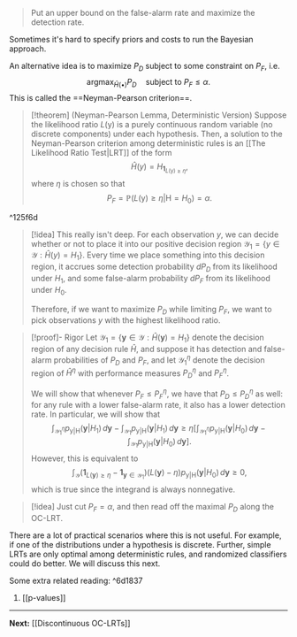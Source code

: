 > Put an upper bound on the false-alarm rate and maximize the detection rate.

Sometimes it's hard to specify priors and costs to run the Bayesian approach.

An alternative idea is to maximize $P_{D}$ subject to some constraint on $P_{F}$, i.e.
$$
\text{argmax}_{\hat{H}(\bullet)}P_{D}\quad\text{subject to }P_{F}\leq \alpha.
$$
This is called the ==Neyman-Pearson criterion==.

> [!theorem] (Neyman-Pearson Lemma, Deterministic Version)
> Suppose the likelihood ratio $L(\boldsymbol{\mathsf{y}})$ is a purely continuous random variable (no discrete components) under each hypothesis. Then, a solution to the Neyman-Pearson criterion among deterministic rules is an [[The Likelihood Ratio Test|LRT]] of the form
> $$
> \hat{H}(y)=H_{\mathbf{1}_{L(\boldsymbol{\mathsf{y}})\geq \eta}},
> $$
> where $\eta$ is chosen so that
> $$
> P_{F}=\mathbb{P}(L(\boldsymbol{\mathsf{y}})\geq \eta|\mathsf{H}=H_{0})=\alpha.
> $$

^125f6d

> [!idea]
> This really isn't deep. For each observation $y$, we can decide whether or not to place it into our positive decision region $\mathcal{Y}_{1}=\{ y\in \mathcal{Y} : \hat{H}(y)=H_{1} \}$. Every time we place something into this decision region, it accrues some detection probability $dP_{D}$ from its likelihood under $H_{1}$, and some false-alarm probability $dP_{F}$ from its likelihood under $H_{0}$.
> 
> Therefore, if we want to maximize $P_{D}$ while limiting $P_{F}$, we want to pick observations $y$ with the highest likelihood ratio. 

> [!proof]- Rigor
> Let $\mathcal{Y}_{1}=\{ \mathbf{y}\in \mathcal{Y} : \hat{H}(\mathbf{y})=H_{1} \}$ denote the decision region of any decision rule $\hat{H}$, and suppose it has detection and false-alarm probabilities of $P_{D}$ and $P_{F}$, and let $\mathcal{Y}_{1}^{\eta}$ denote the decision region of $\hat{H}^{\eta}$ with performance measures $P_{D}^{\eta}$ and $P_{F}^{\eta}$. 
> 
> We will show that whenever $P_{F}\leq P_{F}^{\eta}$, we have that $P_{D}\leq P_{D}^{\eta}$ as well: for any rule with a lower false-alarm rate, it also has a lower detection rate. In particular, we will show that
> $$
> \int_{\mathcal{Y}_{1}^{\eta}} p_{\boldsymbol{\mathsf{y}}|\mathsf{H}}(\mathbf{y}|H_{1}) \, d\mathbf{y}
> -\int_{\mathcal{Y}_{1}}p_{\boldsymbol{\mathsf{y}}|\mathsf{H}}(\mathbf{y}|H_{1}) \, d\mathbf{y}
> \geq \eta \left[ 
> \int_{\mathcal{Y}_{1}^{\eta}}p_{\boldsymbol{\mathsf{y}}|\mathsf{H}}(\mathbf{y}|H_{0}) \, d\mathbf{y}
> -\int_{\mathcal{Y}_{1}}p_{\boldsymbol{\mathsf{y}}|\mathsf{H}}(\mathbf{y}|H_{0}) \, d\mathbf{y} 
> \right].
> $$
> However, this is equivalent to
> $$
> \int_{\mathcal{Y}}(\mathbf{1}_{L(\mathbf{y})\geq \eta}-\mathbf{1}_{\mathbf{y}\in \mathcal{Y}_{1}})(L(\mathbf{y})-\eta)p_{\boldsymbol{\mathsf{y}}|\mathsf{H}}(\mathbf{y}|H_{0}) \, d\mathbf{y}\geq 0,
> $$
> which is true since the integrand is always nonnegative.

> [!idea]
> Just cut $P_{F}=\alpha$, and then read off the maximal $P_{D}$ along the OC-LRT.

There are a lot of practical scenarios where this is not useful. For example, if one of the distributions under a hypothesis is discrete. Further, simple LRTs are only optimal among deterministic rules, and randomized classifiers could do better. We will discuss this next.

Some extra related reading: ^6d1837

1. [[p-values]]

---

**Next:** [[Discontinuous OC-LRTs]]
